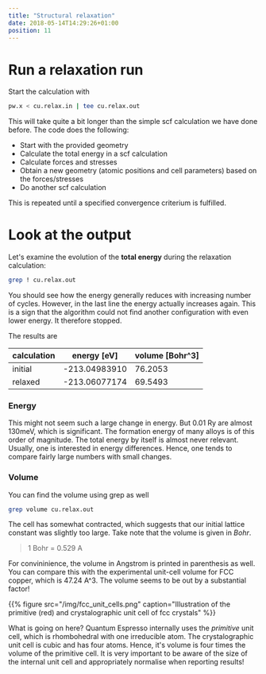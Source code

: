 ```yaml
---
title: "Structural relaxation"
date: 2018-05-14T14:29:26+01:00
position: 11
---
```


# Run a relaxation run

Start the calculation with

```bash
pw.x < cu.relax.in | tee cu.relax.out
```

This will take quite a bit longer than the simple scf calculation we have done before. The code does the following:

- Start with the provided geometry
- Calculate the total energy in a scf calculation
- Calculate forces and stresses
- Obtain a new geometry (atomic positions and cell parameters) based on the forces/stresses
- Do another scf calculation

This is repeated until a specified convergence criterium is fulfilled.

# Look at the output

Let's examine the evolution of the **total energy** during the relaxation calculation:

```bash
grep ! cu.relax.out
```

You should see how the energy generally reduces with increasing number of cycles. However, in the last line the energy actually increases again. This is a sign that the algorithm could not find another configuration with even lower energy. It therefore stopped.

The results are

| calculation | energy [eV]   | volume [Bohr^3] |
| ----------- | ------------- | --------------- |
| initial     | -213.04983910 | 76.2053         |
| relaxed     | -213.06077174 | 69.5493         |

### Energy

This might not seem such a large change in energy. But 0.01 Ry are almost 130meV, which is significant. The formation energy of many alloys is of this order of magnitude. The total energy by itself is almost never relevant. Usually, one is interested in energy differences. Hence, one tends to compare fairly large numbers with small changes.

### Volume

You can find the volume using grep as well

```bash
grep volume cu.relax.out
```

The cell has somewhat contracted, which suggests that our initial lattice constant was slightly too large. Take note that the volume is given in *Bohr*. 

> 1 Bohr = 0.529 A

For convininience, the volume in Angstrom is printed in parenthesis as well. You can compare this with the experimental unit-cell volume for FCC copper, which is 47.24 A^3. The volume seems to be out by a substantial factor!  

{{% figure src="/img/fcc_unit_cells.png" caption="Illustration of the primitive (red) and crystalographic unit cell of fcc crystals" %}}


What is going on here? Quantum Espresso internally uses the *primitive* unit cell, which is rhombohedral with one irreducible atom. The crystalographic unit cell is cubic and has four atoms. Hence, it's volume is four times the volume of the primitive cell. It is very important to be aware of the size of the internal unit cell and appropriately normalise when reporting results!
